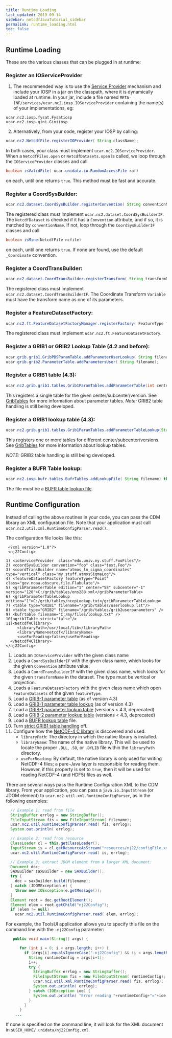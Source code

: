 ```yaml
---
title: Runtime Loading
last_updated: 2019-09-14
sidebar: netcdfJavaTutorial_sidebar
permalink: runtime_loading.html
toc: false
---
```

## Runtime Loading

These are the various classes that can be plugged in at runtime:

### Register an IOServiceProvider

1) The recommended way is to use the [Service Provider](https://docs.oracle.com/javase/tutorial/ext/basics/spi.html)
mechanism and include your IOSP in a jar on the classpath, where it is dynamically loaded at runtime. In your
jar, include a file named `META-INF/services/ucar.nc2.iosp.IOServiceProvider` containing the
name(s) of your implementations, eg:

~~~
ucar.nc2.iosp.fysat.Fysatiosp
ucar.nc2.iosp.gini.Giniiosp
~~~

2) Alternatively, from your code, register your IOSP by calling:

~~~java
ucar.nc2.NetcdfFile.registerIOProvider( String className);
~~~

In both cases, your class must implement `ucar.nc2.IOServiceProvider`. 
When a `NetcdfFiles.open` or `NetcdfDatasets.open` is called, we loop through the `IOServiceProvider` classes and call

~~~java
boolean isValidFile( ucar.unidata.io.RandomAccessFile raf)
~~~

on each, until one returns `true`. This method must be fast and accurate.

### Register a CoordSysBuilder:
~~~java
ucar.nc2.dataset.CoordSysBuilder.registerConvention( String conventionName, String className);
~~~ 
The registered class must implement `ucar.nc2.dataset.CoordSysBuilderIF`. The `NetcdfDataset` is checked if it has a `Convention` attribute, and if so, 
it is matched by `conventionName`. If not, loop through the `CoordSysBuilderIF` classes and call

~~~java
boolean isMine(NetcdfFile ncfile) 
~~~

on each, until one returns `true`. If none are found, use the default `_Coordinate` convention.

### Register a CoordTransBuilder:
~~~java
ucar.nc2.dataset.CoordTransBuilder.registerTransform( String transformName, String className);
~~~

The registered class must implement `ucar.nc2.dataset.CoordTransBuilderIF`. The Coordinate Transform `Variable` must have the transform name as one of its parameters.

### Register a FeatureDatasetFactory:
~~~java
ucar.nc2.ft.FeatureDatasetFactoryManager.registerFactory( FeatureType featureType, String className);
~~~

The registered class must implement `ucar.nc2.ft.FeatureDatasetFactory`.

### Register a GRIB1 or GRIB2 Lookup Table (4.2 and before):
~~~java
ucar.grib.grib1.GribPDSParamTable.addParameterUserLookup( String filename);
ucar.grib.grib2.ParameterTable.addParametersUser( String filename);
~~~  

### Register a GRIB1 table (4.3):
~~~java
ucar.nc2.grib.grib1.tables.Grib1ParamTables.addParameterTable(int center, int subcenter, int tableVersion, String tableFilename);
~~~

This registers a single table for the given center/subcenter/version.
See [GribTables](grib_tables.html) for more information about parameter tables.
*Note:* GRIB2 table handling is still being developed.

### Register a GRIB1 lookup table (4.3):
~~~java
ucar.nc2.grib.grib1.tables.Grib1ParamTables.addParameterTableLookup(String lookupFilename);
~~~

This registers one or more tables for different center/subcenter/versions.
See [GribTables](grib_tables.html) for more information about lookup tables.

*NOTE:* GRIB2 table handling is still being developed.

### Register a BUFR Table lookup:
~~~java
ucar.nc2.iosp.bufr.tables.BufrTables.addLookupFile( String filename) throws throws FileNotFoundException;
~~~

The file must be a [BUFR table lookup file](bufr_tables.html).

## Runtime Configuration

Instead of calling the above routines in your code, you can pass the CDM library an XML configuration file. 
Note that your application must call `ucar.nc2.util.xml.RuntimeConfigParser.read()`.

The configuration file looks like this:
~~~
 <?xml version="1.0"?>
 <nj22Config>

1) <ioServiceProvider  class="edu.univ.ny.stuff.FooFiles"/>
2) <coordSysBuilder convention="foo" class="test.Foo"/>
3) <coordTransBuilder name="atmos_ln_sigma_coordinates" type="vertical" class="my.stuff.atmosSigmaLog"/>
4) <featureDatasetFactory featureType="Point" class="gov.noaa.obscure.file.Flabulate"/>
5) <gribParameterTable edition="1" center="58" subcenter="-1" version="128">C:/grib/tables/ons288.xml</gribParameterTable>
6) <gribParameterTableLookup edition="1">C:/grib/tables/ncepLookup.txt</gribParameterTableLookup>
7) <table type="GRIB1" filename="/grib/tables/userlookup.lst"/>
8) <table type="GRIB2" filename="/grib/tables/grib2userparameters" />
9) <bufrtable filename="C:/my/files/lookup.txt" />
10)<grib1Table strict="false"/>
11)<Netcdf4Clibrary>
     <libraryPath>/usr/local/lib</libraryPath>
     <libraryName>netcdf</libraryName>
     <useForReading>false</useForReading>
  </Netcdf4Clibrary>
</nj22Config>
~~~

1. Loads an `IOServiceProvider` with the given class name
2. Loads a `CoordSysBuilderIF` with the given class name, which looks for the given `Convention` attribute value.
3. Loads a `CoordTransBuilderIF` with the given class name, which looks for the given `transformName` in the dataset. The type must be vertical or projection.
4. Loads a `FeatureDatasetFactory` with the given class name which open `FeatureDatasets` of the given `featureType`.
5. Load a [GRIB-1 parameter table](grib_tables.html) (as of version 4.3)
6. Load a [GRIB-1 parameter table lookup](grib_tables.html) (as of version 4.3)
7. Load a [GRIB-1 parameter lookup table](grib_tables.html) (versions < 4.3, deprecated)
8. Load a [GRIB-2 parameter lookup table](grib_tables.html) (versions < 4.3, deprecated)
9. Load a [BUFR lookup table](bufr_tables.html) file.
10. Turn [strict GRIB1 table handling](grib_tables.html#strict) off.
11. Configure how the [NetCDF-4 C library](netcdf4_c_library.html) is discovered and used.
    * `libraryPath`: The directory in which the native library is installed.
    * `libraryName`: The name of the native library. This will be used to locate the proper `.DLL`, `.SO`, or `.DYLIB` file within the `libraryPath` directory.
    * `useForReading`: By default, the native library is only used for writing NetCDF-4 files; a pure-Java layer is responsible for reading them. 
    However, if this property is set to `true`, then it will be used for reading NetCDF-4 (and HDF5) files as well.
    
There are several ways pass the Runtime Configuration XML to the CDM library. From your application, you can pass a `java.io.InputStream` (or JDOM element) to 
`ucar.nc2.util.xml.RuntimeConfigParser`, as in the following examples:

~~~java
  // Example 1: read from file
  StringBuffer errlog = new StringBuffer();
  FileInputStream fis = new FileInputStream( filename);   
  ucar.nc2.util.RuntimeConfigParser.read( fis, errlog);
  System.out.println( errlog);

  // Example 2: read from resource
  ClassLoader cl = this.getClassLoader();
  InputStream is = cl.getResourceAsStream("resources/nj22/configFile.xml");
  ucar.nc2.util.RuntimeConfigParser.read( is, errlog);

  // Example 3: extract JDOM element from a larger XML document:
  Document doc;
  SAXBuilder saxBuilder = new SAXBuilder();
  try {
    doc = saxBuilder.build(filename);
  } catch (JDOMException e) {
    throw new IOException(e.getMessage());
  }
  Element root = doc.getRootElement();
  Element elem = root.getChild("nj22Config");
  if (elem != null)
    ucar.nc2.util.RuntimeConfigParser.read( elem, errlog);
~~~
    
For example, the ToolsUI application allows you to specify this file on the command line with the `-nj22Config` parameter:

~~~java
   public void main(String[] args) {

      for (int i = 0; i < args.length; i++) {
        if (args[i].equalsIgnoreCase("-nj22Config") && (i < args.length-1)) {
          String runtimeConfig = args[i+1];
          i++;
          try {
            StringBuffer errlog = new StringBuffer();
            FileInputStream fis = new FileInputStream( runtimeConfig);
            ucar.nc2.util.xml.RuntimeConfigParser.read( fis, errlog);
            System.out.println( errlog);
          } catch (IOException ioe) {
            System.out.println( "Error reading "+runtimeConfig+"="+ioe.getMessage());
          }
        }
      }
    ...
~~~
If none is specified on the command line, it will look for the XML document in `$USER_HOME/.unidata/nj22Config.xml`.
